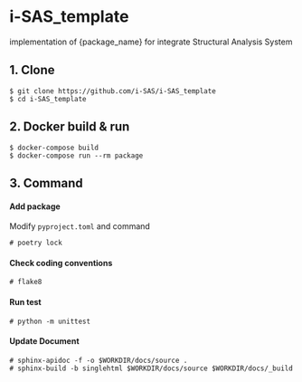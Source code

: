 # i-SAS_template
implementation of {package_name} for integrate Structural Analysis System

## 1. Clone
```
$ git clone https://github.com/i-SAS/i-SAS_template
$ cd i-SAS_template
```

## 2. Docker build & run
```
$ docker-compose build
$ docker-compose run --rm package
```

## 3. Command
#### Add package
Modify `pyproject.toml` and command
```
# poetry lock
```

#### Check coding conventions
```
# flake8
```

#### Run test
```
# python -m unittest
```

#### Update Document
```
# sphinx-apidoc -f -o $WORKDIR/docs/source .
# sphinx-build -b singlehtml $WORKDIR/docs/source $WORKDIR/docs/_build
```
